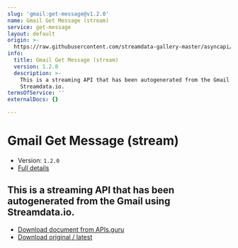 ```yaml
---
slug: 'gmail:get-message@v1.2.0'
name: Gmail Get Message (stream)
service: get-message
layout: default
origin: >-
  https://raw.githubusercontent.com/streamdata-gallery-master/asyncapi/master/_listings/gmail/gmail-get-message-stream-async.md
info:
  title: Gmail Get Message (stream)
  version: 1.2.0
  description: >-
    This is a streaming API that has been autogenerated from the Gmail using
    Streamdata.io.
termsOfService: ''
externalDocs: {}

---
```

# Gmail Get Message (stream)

* Version: `1.2.0`
* [Full details](../html/gmail:get-message@v1.2.0.html)



## This is a streaming API that has been autogenerated from the Gmail using Streamdata.io.



* [Download document from APIs.guru](https://raw.githubusercontent.com/APIs-guru/asyncapi-directory/master/docs/APIs/gmail%3Aget-message%40v1.2.0.yaml)
* [Download original / latest](https://raw.githubusercontent.com/streamdata-gallery-master/asyncapi/master/_listings/gmail/gmail-get-message-stream-async.md)

<script type="application/ld+json">
{
  "@context": "http://schema.org/",
  "@type": "WebAPI",
  "description": "This is a streaming API that has been autogenerated from the Gmail using Streamdata.io.",
  "documentation": "",

  "name": "Gmail Get Message (stream)"
}
</script>
